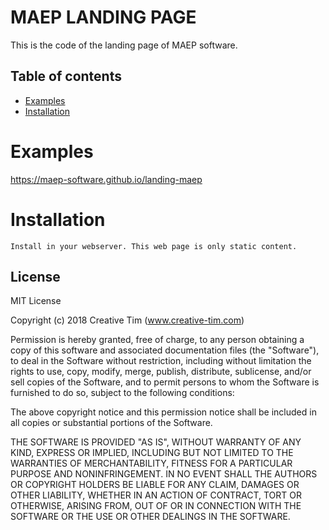 # MAEP LANDING PAGE

This is the code of the landing page of MAEP software.

## Table of contents

- [Examples](#examples)
- [Installation](#installation)

# Examples

https://maep-software.github.io/landing-maep

# Installation

```
Install in your webserver. This web page is only static content.
```

## License

MIT License

Copyright (c) 2018 Creative Tim (www.creative-tim.com)

Permission is hereby granted, free of charge, to any person obtaining a copy of this software and associated documentation files (the "Software"), to deal in the Software without restriction, including without limitation the rights to use, copy, modify, merge, publish, distribute, sublicense, and/or sell copies of the Software, and to permit persons to whom the Software is furnished to do so, subject to the following conditions:

The above copyright notice and this permission notice shall be included in all copies or substantial portions of the Software.

THE SOFTWARE IS PROVIDED "AS IS", WITHOUT WARRANTY OF ANY KIND, EXPRESS OR IMPLIED, INCLUDING BUT NOT LIMITED TO THE WARRANTIES OF MERCHANTABILITY, FITNESS FOR A PARTICULAR PURPOSE AND NONINFRINGEMENT. IN NO EVENT SHALL THE AUTHORS OR COPYRIGHT HOLDERS BE LIABLE FOR ANY CLAIM, DAMAGES OR OTHER LIABILITY, WHETHER IN AN ACTION OF CONTRACT, TORT OR OTHERWISE, ARISING FROM, OUT OF OR IN CONNECTION WITH THE SOFTWARE OR THE USE OR OTHER DEALINGS IN THE SOFTWARE.
